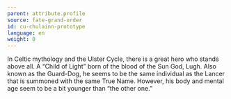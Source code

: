 ```yaml
---
parent: attribute.profile
source: fate-grand-order
id: cu-chulainn-prototype
language: en
weight: 0
---
```


In Celtic mythology and the Ulster Cycle, there is a great hero who stands above all.
A “Child of Light” born of the blood of the Sun God, Lugh.
Also known as the Guard-Dog, he seems to be the same individual as the Lancer that is summoned with the same True Name.
However, his body and mental age seem to be a bit younger than “the other one.”
